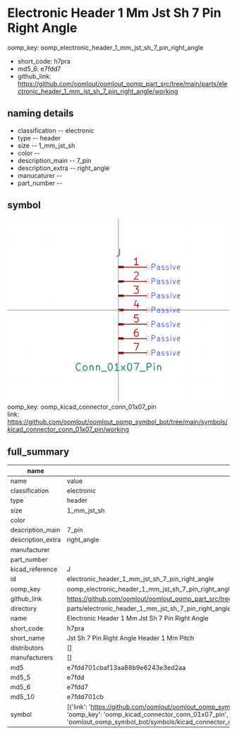 # Electronic Header 1 Mm Jst Sh 7 Pin Right Angle
oomp_key: oomp_electronic_header_1_mm_jst_sh_7_pin_right_angle 

  
* short_code: h7pra
* md5_6: e7fdd7  
* github_link: https://github.com/oomlout/oomlout_oomp_part_src/tree/main/parts/electronic_header_1_mm_jst_sh_7_pin_right_angle/working  
## naming details
* classification -- electronic
* type -- header
* size -- 1_mm_jst_sh
* color -- 
* description_main -- 7_pin
* description_extra -- right_angle
* manucaturer -- 
* part_number -- 



## symbol

![](symbol/0/working/working_600.png)  
oomp_key: oomp_kicad_connector_conn_01x07_pin  
link: https://github.com/oomlout/oomlout_oomp_symbol_bot/tree/main/symbols/kicad_connector_conn_01x07_pin/working  


## full_summary
| name | value | 
| --- | --- | 
| name | value | 
| classification | electronic | 
| type | header | 
| size | 1_mm_jst_sh | 
| color |  | 
| description_main | 7_pin | 
| description_extra | right_angle | 
| manufacturer |  | 
| part_number |  | 
| kicad_reference | J | 
| id | electronic_header_1_mm_jst_sh_7_pin_right_angle | 
| oomp_key | oomp_electronic_header_1_mm_jst_sh_7_pin_right_angle | 
| github_link | https://github.com/oomlout/oomlout_oomp_part_src/tree/main/parts/electronic_header_1_mm_jst_sh_7_pin_right_angle/working | 
| directory | parts/electronic_header_1_mm_jst_sh_7_pin_right_angle | 
| name | Electronic Header 1 Mm Jst Sh 7 Pin Right Angle | 
| short_code | h7pra | 
| short_name | Jst Sh 7 Pin Right Angle Header 1 Mm Pitch | 
| distributors | [] | 
| manufacturers | [] | 
| md5 | e7fdd701cbaf13aa88b9e6243e3ed2aa | 
| md5_5 | e7fdd | 
| md5_6 | e7fdd7 | 
| md5_10 | e7fdd701cb | 
| symbol | [{'link': 'https://github.com/oomlout/oomlout_oomp_symbol_bot/tree/main/symbols/kicad_connector_conn_01x07_pin', 'oomp_key': 'oomp_kicad_connector_conn_01x07_pin', 'directory': 'oomlout_oomp_symbol_bot/symbols/kicad_connector_conn_01x07_pin//working/working.kicad_sym'}] | 
